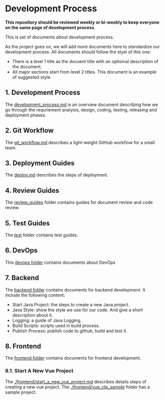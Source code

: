 # Development Process

**This repository should be reviewed weekly or bi-weekly to keep everyone on the same page of development process**. 

This is set of documents about development process. 

As the project goes on, we will add more documents here to standardize our development process. All documents should follow the styel of this one: 
* There is a level 1 title as the docuent title with an optioinal description of the document. 
* All major sections start from level 2 titles. 
This document is an example of suggested style. 

## 1. Development Process
The [development_process.md](./development_process.md) is an overview document describing how we go through the requriement analysis, design, coding, testing, releasing and deployment phases. 

## 2. Git Workflow
The [git_workflow.md](./git_workflow.md) describes a light-weight GitHub workflow for a small team.  

## 3. Deployment Guides
The [deploy.md](./deply.md) describes the steps of deployment. 

## 4. Review Guides
The [review_guides](./review_guides/) folder contains guides for document review and code review. 

## 5. Test Guides
The [test](./test) folder contains test guides. 

## 6.  DevOps
This [devops folder](./devops) contains documents about DevOps

## 7. Backend
The [backend folder](./backend) contains documents for backend development. It include the following content: 
* Start Java Project: the steps to create a new Java project.
* Java Style: show the style we use for our code. And give a short description about it.
* Logging: a guide of Java Logging. 
* Build Scripts: scripts used in build process. 
* Publish Process: publish code to github, build and test it. 

## 8. Frontend
The [frontend folder](./frontend) contains documents for frontend development. 

### 8.1. Start A New Vue Project
The [./frontend/start_a_new_vue_project.md](./frontend/start_a_new_vue_project.md) describes details steps of creating a new vue project. The [./frontend/vue_ctp_sample](./frontend/vue_ctp_sample) folder has a sample project. 
